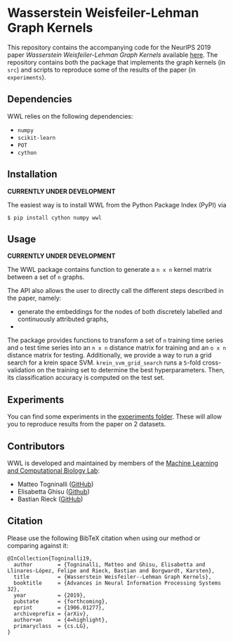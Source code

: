# Wasserstein Weisfeiler-Lehman Graph Kernels
This repository contains the accompanying code for the NeurIPS 2019 paper
_Wasserstein Weisfeiler-Lehman Graph Kernels_ available 
[here](https://arxiv.org/abs/1906.01277).
The repository contains both the package that implements the graph kernels (in `src`)
and scripts to reproduce some of the results of the paper (in `experiments`).

## Dependencies

WWL relies on the following dependencies:

- `numpy`
- `scikit-learn`
- `POT`
- `cython`

## Installation

**CURRENTLY UNDER DEVELOPMENT**

The easiest way is to install WWL from the Python Package Index (PyPI) via

```
$ pip install cython numpy wwl
```

## Usage

**CURRENTLY UNDER DEVELOPMENT**

The WWL package contains function to generate a `n x n` kernel matrix between 
a set of `n` graphs.

The API also allows the user to directly call the different steps described in the paper, namely:
- generate the embeddings for the nodes of both discretely labelled and continuously attributed graphs,
- 

The package provides functions to transform a set of `n` training time series and `o` test time series into an `n x n` distance matrix for training and an `o x n` distance matrix for testing.
Additionally, we provide a way to run a grid search for a krein space SVM. `krein_svm_grid_search` runs a `5`-fold
cross-validation on the training set to determine the best hyperparameters. Then, its classification accuracy is
computed on the test set.

## Experiments

You can find some experiments in the [experiments folder](https://github.com/BorgwardtLab/WWL/blob/master/experiments). These will allow you to reproduce results from the paper on 2 datasets.


## Contributors

WWL is developed and maintained by members of the [Machine Learning and
Computational Biology Lab](https://www.bsse.ethz.ch/mlcb):

- Matteo Togninalli ([GitHub](https://github.com/mtog))
- Elisabetta Ghisu ([Github](https://github.com/eghisu))
- Bastian Rieck ([GitHub](https://github.com/Pseudomanifold))

## Citation
Please use the following BibTeX citation when using our method or comparing against it:
```
@InCollection{Togninalli19,
  author        = {Togninalli, Matteo and Ghisu, Elisabetta and Llinares-López, Felipe and Rieck, Bastian and Borgwardt, Karsten},
  title         = {Wasserstein Weisfeiler--Lehman Graph Kernels},
  booktitle     = {Advances in Neural Information Processing Systems 32},
  year          = {2019},
  pubstate      = {forthcoming},
  eprint        = {1906.01277},
  archiveprefix = {arXiv},
  author+an     = {4=highlight},
  primaryclass  = {cs.LG},
}
```
